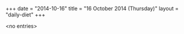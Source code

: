 +++
date = "2014-10-16"
title = "16 October 2014 (Thursday)"
layout = "daily-diet"
+++

<p>&lt;no entries&gt;</p>